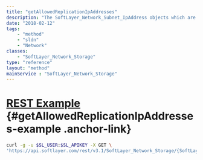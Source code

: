 ```yaml
---
title: "getAllowedReplicationIpAddresses"
description: "The SoftLayer_Network_Subnet_IpAddress objects which are allowed access to this storage volume's Replicant."
date: "2018-02-12"
tags:
    - "method"
    - "sldn"
    - "Network"
classes:
    - "SoftLayer_Network_Storage"
type: "reference"
layout: "method"
mainService : "SoftLayer_Network_Storage"
---
```


# [REST Example](#getAllowedReplicationIpAddresses-example) <a href="/article/rest/"><i class="fas fa-question"></i></a> {#getAllowedReplicationIpAddresses-example .anchor-link} 
```bash
curl -g -u $SL_USER:$SL_APIKEY -X GET \
'https://api.softlayer.com/rest/v3.1/SoftLayer_Network_Storage/{SoftLayer_Network_StorageID}/getAllowedReplicationIpAddresses'
```
